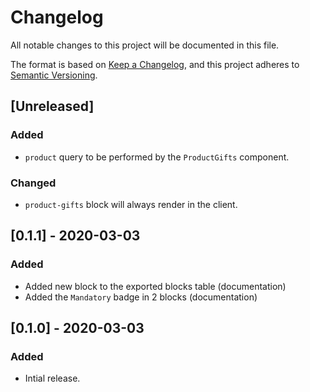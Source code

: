 # Changelog

All notable changes to this project will be documented in this file.

The format is based on [Keep a Changelog](https://keepachangelog.com/en/1.0.0/),
and this project adheres to [Semantic Versioning](https://semver.org/spec/v2.0.0.html).

## [Unreleased]
### Added
- `product` query to be performed by the `ProductGifts` component.

### Changed
- `product-gifts` block will always render in the client.

## [0.1.1] - 2020-03-03

### Added
- Added new block to the exported blocks table (documentation)
- Added the `Mandatory` badge in 2 blocks (documentation)

## [0.1.0] - 2020-03-03

### Added
- Intial release.
